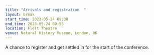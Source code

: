 ```yaml
---
title: "Arrivals and registration  "
layout: break
start_time: 2023-05-24 09:30
end_time: 2023-05-24 09:55
location: Flett Theatre
venue: Natural History Museum, London, UK
---
```


A chance to register and get settled in for the start of the conference.
